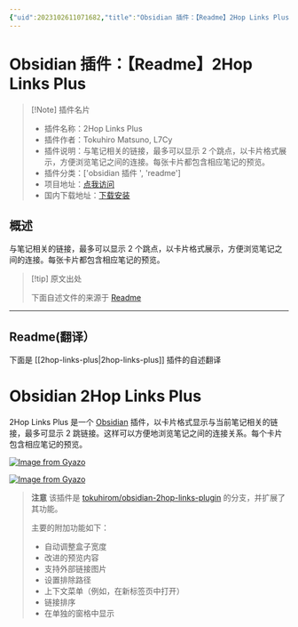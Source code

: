 ```yaml
---
{"uid":2023102611071682,"title":"Obsidian 插件：【Readme】2Hop Links Plus","tags":["obsidian插件","readme"],"description":"与笔记相关的链接，最多可以显示2个跳点，以卡片格式展示，方便浏览笔记之间的连接。每张卡片都包含相应笔记的预览。","author":"AI","type":"readme","draft":false,"editable":false,"modified":20230101000000,"dg-publish":true,"permalink":"/lake-of-knowledge/10-obsidian/obsidian/readme/2hop-links-plus-readme/","dgPassFrontmatter":true}
---
```



# Obsidian 插件：【Readme】2Hop Links Plus

> [!Note] 插件名片
> - 插件名称：2Hop Links Plus
> - 插件作者：Tokuhiro Matsuno, L7Cy
> - 插件说明：与笔记相关的链接，最多可以显示 2 个跳点，以卡片格式展示，方便浏览笔记之间的连接。每张卡片都包含相应笔记的预览。
> - 插件分类：['obsidian 插件 ', 'readme']
> - 项目地址：[点我访问](https://github.com/L7Cy/obsidian-2hop-links-plus)
> - 国内下载地址：[下载安装](https://pkmer.cn/products/plugin/pluginMarket/?2hop-links-plus)

## 概述

与笔记相关的链接，最多可以显示 2 个跳点，以卡片格式展示，方便浏览笔记之间的连接。每张卡片都包含相应笔记的预览。

> [!tip] 原文出处
>
>下面自述文件的来源于 [Readme](https://ghproxy.net/https://raw.githubusercontent.com/L7Cy/obsidian-2hop-links-plus/master/README.md)
>

---

## Readme(翻译）

下面是 [[2hop-links-plus\|2hop-links-plus]] 插件的自述翻译

# Obsidian 2Hop Links Plus

2Hop Links Plus 是一个 [Obsidian](https://obsidian.md/) 插件，以卡片格式显示与当前笔记相关的链接，最多可显示 2 跳链接。这样可以方便地浏览笔记之间的连接关系。每个卡片包含相应笔记的预览。

[![Image from Gyazo](https://i.gyazo.com/bf49c9e6314b4141215fd6f627e80da1.png)](https://gyazo.com/bf49c9e6314b4141215fd6f627e80da1)

[![Image from Gyazo](https://i.gyazo.com/4947e25e5963b6d22b748ed3204b57b2.png)](https://gyazo.com/4947e25e5963b6d22b748ed3204b57b2)

> **注意**
> 该插件是 [tokuhirom/obsidian-2hop-links-plugin](https://github.com/tokuhirom/obsidian-2hop-links-plugin) 的分支，并扩展了其功能。
>
> 主要的附加功能如下：
>
> - 自动调整盒子宽度
> - 改进的预览内容
> - 支持外部链接图片
> - 设置排除路径
> - 上下文菜单（例如，在新标签页中打开）
> - 链接排序
> - 在单独的窗格中显示